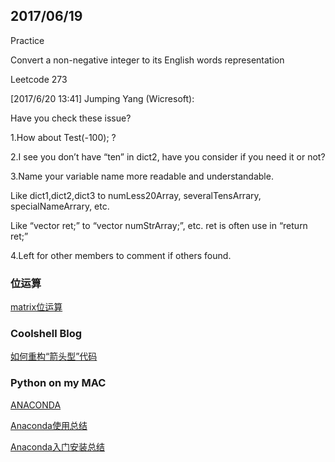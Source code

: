 ## 2017/06/19

Practice

Convert a non-negative integer to its English words representation

Leetcode 273

[‎2017/‎6/‎20 13:41] Jumping Yang (Wicresoft):

Have you check these issue?

1.How about Test(-100); ?

2.I see you don’t have “ten” in dict2, have you consider if you need it or not?

3.Name your variable name more readable and understandable.

Like dict1,dict2,dict3 to numLess20Array, severalTensArrary, specialNameArrary, etc.

Like “vector<string> ret;” to “vector<string> numStrArray;”, etc. ret is often use in “return ret;”

4.Left for other members to comment if others found. 


### 位运算

[matrix位运算](http://www.matrix67.com/blog/?s=%E4%BD%8D%E8%BF%90%E7%AE%97)


### Coolshell Blog
[如何重构“箭头型”代码](http://coolshell.cn/articles/17757.html)

### Python on my MAC
[ANACONDA](https://www.continuum.io/downloads)

[Anaconda使用总结](http://www.jianshu.com/p/2f3be7781451)

[Anaconda入门安装总结](https://foofish.net/anaconda-install.html)
